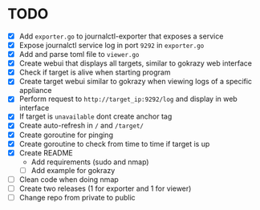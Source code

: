 # TODO

- [X] Add `exporter.go` to journalctl-exporter that exposes a service
- [X] Expose journalctl service log in port `9292` in `exporter.go`
- [X] Add and parse toml file to `viewer.go`
- [X] Create webui that displays all targets, similar to gokrazy web interface
- [X] Check if target is alive when starting program
- [X] Create target webui similar to gokrazy when viewing logs of a specific appliance
- [X] Perform request to `http://target_ip:9292/log` and display in web interface
- [X] If target is `unavailable` dont create anchor tag
- [X] Create auto-refresh in `/` and `/target/`
- [X] Create goroutine for pinging
- [X] Create goroutine to check from time to time if target is up
- [X] Create README
  - Add requirements (sudo and nmap)
  - [ ] Add example for gokrazy
- [ ] Clean code when doing nmap
- [ ] Create two releases (1 for exporter and 1 for viewer)
- [ ] Change repo from private to public
